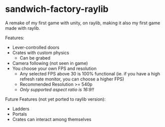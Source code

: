 # sandwich-factory-raylib
A remake of my first game with unity, on raylib, making it also my first game made with raylib.

Features:
  * Lever-controlled doors
  * Crates with custom physics
    * Can be grabed
  * Camera following (not seen in game)
  * You choose your own FPS and resolution
    * Any selected FPS above 30 is 100% functional (ie. if you have a high refresh rate monitor, you can choose a higher FPS)
    * Recommended Resolution >= 540p
    * _Only supported aspect ratio is 16:9!!_

Future Features (not yet ported to raylib version):
  * Ladders
  * Portals
  * Crates can interact among themselves
